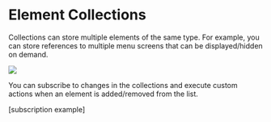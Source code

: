 # Element Collections

Collections can store multiple elements of the same type. For example, you can store references to multiple menu screens that can be displayed/hidden on demand.

![](https://dl.dropboxusercontent.com/u/75445779/uFrame_wiki/Screenshot_95.png)

You can subscribe to changes in the collections and execute custom actions when an element is added/removed from the list.

[subscription example]
